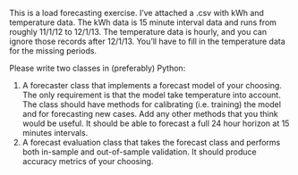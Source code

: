 This is a load forecasting exercise. I’ve attached a .csv with kWh and temperature data. The kWh data is 15 minute interval data and runs from roughly 11/1/12 to 12/1/13. The temperature data is hourly, and you can ignore those records after 12/1/13. You’ll have to fill in the temperature data for the missing periods.

Please write two classes in (preferably) Python:
1.  A forecaster class that implements a forecast model of your choosing. The only requirement is that the model take temperature into account. The class should have methods for calibrating (i.e. training) the model and for forecasting new cases. Add any other methods that you think would be useful. It should be able to forecast a full 24 hour horizon at 15 minutes intervals.
2.  A forecast evaluation class that takes the forecast class and performs both in-sample and out-of-sample validation. It should produce accuracy metrics of your choosing.

